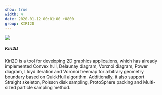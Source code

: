 ```yaml
---
show: true
width: 4
date: 2020-01-12 00:01:00 +0800
group: KIRI2D
---
```

<div>
  <img data-src="/assets/img/kiri2d/dynamic_fracture.gif" class="lazy w-100 rounded-top" src="{{ '/assets/img/empty_300x200.png' | relative_url }}">
  <div class="card-body">
    <h5 class="card-title">Kiri2D</h5>
    <p class="card-text">
      Kiri2D is a tool for developing 2D graphics applications, which has already implemented Convex hull, Delaunay diagram, Voronoi diagram, Power diagram, Lloyd iteration and Voronoi treemap for arbitrary geometry boundary based on QuickHull algorithm. Additionally, it also support Straight skeleton, Poisson disk sampling, ProtoSphere packing and Multi-sized particle sampling method. 
    </p>
  </div>
</div>
